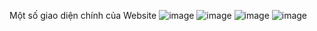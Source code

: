 Một số giao diện chính của Website
![image](https://github.com/NgoVietThanh2701/QLBHX_user/assets/93567230/739783d7-997d-4546-96d3-98e81ab232fe)
![image](https://github.com/NgoVietThanh2701/QLBHX_user/assets/93567230/702f1e6b-6181-444e-a4c4-8d31ff6b4a0a)
![image](https://github.com/NgoVietThanh2701/QLBHX_user/assets/93567230/bdcd5bc0-b156-42c9-9362-3e63f513e218)
![image](https://github.com/NgoVietThanh2701/QLBHX_user/assets/93567230/3cffcda8-a381-470f-8e1d-9a1ca95612f7)
